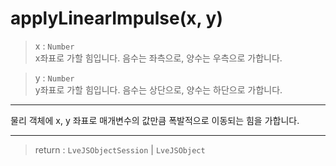 # applyLinearImpulse(x, y)

> x : `Number`  
  x좌표로 가할 힘입니다. 음수는 좌측으로, 양수는 우측으로 가합니다.

> y : `Number`  
  y좌표로 가할 힘입니다. 음수는 상단으로, 양수는 하단으로 가합니다.

---

물리 객체에 x, y 좌표로 매개변수의 값만큼 폭발적으로 이동되는 힘을 가합니다.

---

> return : `LveJSObjectSession` | `LveJSObject`